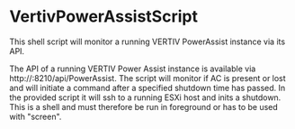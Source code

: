 # VertivPowerAssistScript
This shell script will monitor a running VERTIV PowerAssist instance via its API.

The API of a running VERTIV Power Assist instance is available via http://<IP>:8210/api/PowerAssist.
The script will monitor if AC is present or lost and will initiate a command after a specified shutdown time has passed. In the provided script it will ssh to a running ESXi host and inits a shutdown.
This is a shell and must therefore be run in foreground or has to be used with "screen".
